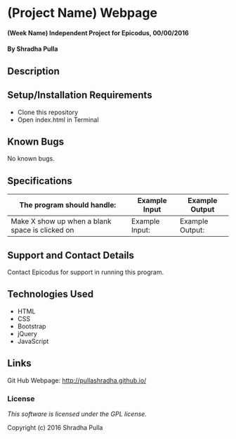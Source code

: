 # (Project Name) Webpage

#### (Week Name) Independent Project for Epicodus, 00/00/2016

#### By Shradha Pulla

## Description


## Setup/Installation Requirements

* Clone this repository
* Open index.html in Terminal

## Known Bugs

No known bugs.

## Specifications

The program should handle: | Example Input | Example Output
----- | ----- | -----
Make X show up when a blank space is clicked on | Example Input:  | Example Output:

## Support and Contact Details

Contact Epicodus for support in running this program.

## Technologies Used

* HTML
* CSS
* Bootstrap
* jQuery
* JavaScript

## Links

Git Hub Webpage: http://pullashradha.github.io/

### License

*This software is licensed under the GPL license.*

Copyright (c) 2016 Shradha Pulla
